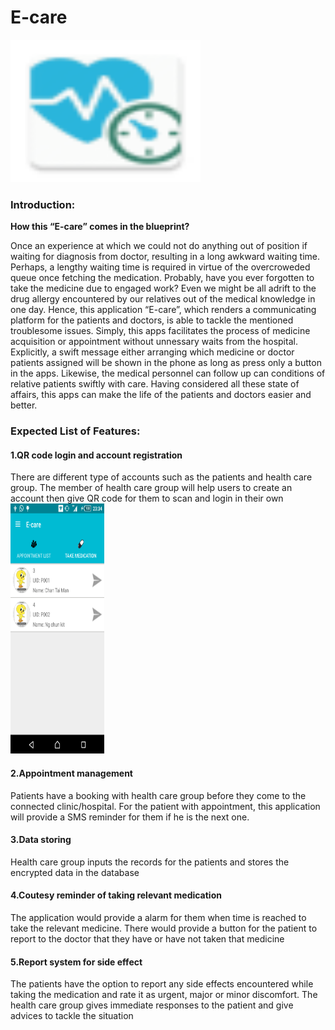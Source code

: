 <h1>E-care</h1><img src="https://github.com/ysoseerius/e_care_new/blob/master/ic_launcher.png" alt="Mountain View" style="width:304px;height:228px;">
<h3>Introduction:</h3>

<b>How this “E-care” comes in the blueprint?</b>

Once an experience at which we could not do anything out of position if waiting for diagnosis from doctor, resulting in a long awkward waiting time. Perhaps, a lengthy waiting time is required in virtue of the overcroweded queue once fetching the medication. Probably, have you ever forgotten to take the medicine due to engaged work? Even we might be all adrift to the drug allergy encountered by our relatives out of the medical knowledge in one day.
Hence, this application “E-care”, which renders a communicating platform for the patients and doctors, is able to tackle the mentioned troublesome issues. Simply, this apps facilitates the process of medicine acquisition or appointment without unnessary waits from the hospital. Explicitly, a swift message either arranging which medicine or doctor patients assigned will be shown in the phone as long as press only a button in the apps. Likewise, the medical personnel can follow up can conditions of relative patients swiftly with care. 
Having considered all these state of affairs, this apps can make the life of the patients and doctors easier and better.

<h3>Expected List of Features:</h3>

<h4>1.QR code login and  account registration</h4>
There are different type of accounts such as the patients and health care group. The member of health care group will help users to create an account then give QR code for them to scan and login in their own 
<img src="https://github.com/ysoseerius/e_care_new/blob/master/screenshot/Screenshot_2016-01-18-23-34-23.png" alt="Login" height="400" width="150">
<h4>2.Appointment management </h4>
Patients have a booking with health care group before they come to the connected clinic/hospital. For the patient with appointment, this application will provide a SMS reminder for them if he is the next one.

<h4>3.Data storing</h4>
Health care group inputs the records for the patients and stores the encrypted data in the database
	
<h4>4.Coutesy reminder of taking relevant medication</h4>
The application would provide a alarm for them when time is reached to take the relevant medicine. There would provide a button for the patient to report to the doctor that they have or have not taken that medicine

<h4>5.Report system for side effect</h4>
The patients have the option to report any side effects encountered while taking the medication and rate it as urgent, major or minor discomfort. The health care group gives immediate responses to the patient and give advices to tackle the situation
